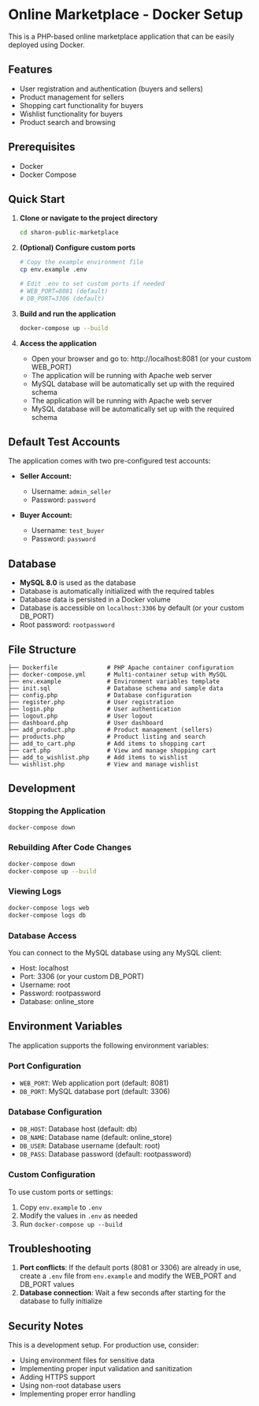 # Online Marketplace - Docker Setup

This is a PHP-based online marketplace application that can be easily deployed using Docker.

## Features

- User registration and authentication (buyers and sellers)
- Product management for sellers
- Shopping cart functionality for buyers
- Wishlist functionality for buyers
- Product search and browsing

## Prerequisites

- Docker
- Docker Compose

## Quick Start

1. **Clone or navigate to the project directory**
   ```bash
   cd sharon-public-marketplace
   ```

2. **(Optional) Configure custom ports**
   ```bash
   # Copy the example environment file
   cp env.example .env
   
   # Edit .env to set custom ports if needed
   # WEB_PORT=8081 (default)
   # DB_PORT=3306 (default)
   ```

3. **Build and run the application**
   ```bash
   docker-compose up --build
   ```

4. **Access the application**
   - Open your browser and go to: http://localhost:8081 (or your custom WEB_PORT)
   - The application will be running with Apache web server
   - MySQL database will be automatically set up with the required schema
   - The application will be running with Apache web server
   - MySQL database will be automatically set up with the required schema

## Default Test Accounts

The application comes with two pre-configured test accounts:

- **Seller Account:**
  - Username: `admin_seller`
  - Password: `password`

- **Buyer Account:**
  - Username: `test_buyer`
  - Password: `password`

## Database

- **MySQL 8.0** is used as the database
- Database is automatically initialized with the required tables
- Database data is persisted in a Docker volume
- Database is accessible on `localhost:3306` by default (or your custom DB_PORT)
- Root password: `rootpassword`

## File Structure

```
├── Dockerfile              # PHP Apache container configuration
├── docker-compose.yml      # Multi-container setup with MySQL
├── env.example             # Environment variables template
├── init.sql                # Database schema and sample data
├── config.php              # Database configuration
├── register.php            # User registration
├── login.php               # User authentication
├── logout.php              # User logout
├── dashboard.php           # User dashboard
├── add_product.php         # Product management (sellers)
├── products.php            # Product listing and search
├── add_to_cart.php         # Add items to shopping cart
├── cart.php                # View and manage shopping cart
├── add_to_wishlist.php     # Add items to wishlist
└── wishlist.php            # View and manage wishlist
```

## Development

### Stopping the Application
```bash
docker-compose down
```

### Rebuilding After Code Changes
```bash
docker-compose down
docker-compose up --build
```

### Viewing Logs
```bash
docker-compose logs web
docker-compose logs db
```

### Database Access
You can connect to the MySQL database using any MySQL client:
- Host: localhost
- Port: 3306 (or your custom DB_PORT)
- Username: root
- Password: rootpassword
- Database: online_store

## Environment Variables

The application supports the following environment variables:

### Port Configuration
- `WEB_PORT`: Web application port (default: 8081)
- `DB_PORT`: MySQL database port (default: 3306)

### Database Configuration
- `DB_HOST`: Database host (default: db)
- `DB_NAME`: Database name (default: online_store)
- `DB_USER`: Database username (default: root)
- `DB_PASS`: Database password (default: rootpassword)

### Custom Configuration
To use custom ports or settings:
1. Copy `env.example` to `.env`
2. Modify the values in `.env` as needed
3. Run `docker-compose up --build`

## Troubleshooting

1. **Port conflicts**: If the default ports (8081 or 3306) are already in use, create a `.env` file from `env.example` and modify the WEB_PORT and DB_PORT values
2. **Database connection**: Wait a few seconds after starting for the database to fully initialize

## Security Notes

This is a development setup. For production use, consider:
- Using environment files for sensitive data
- Implementing proper input validation and sanitization
- Adding HTTPS support
- Using non-root database users
- Implementing proper error handling